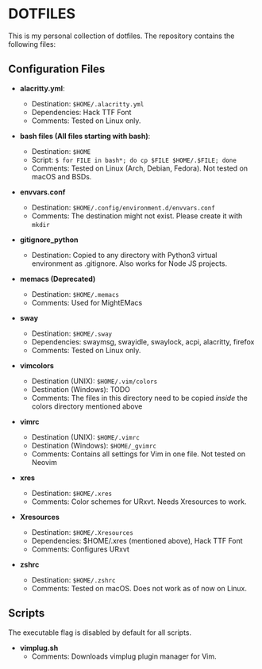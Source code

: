 # DOTFILES
This is my personal collection of dotfiles. The repository contains the following files:

## Configuration Files

- **alacritty.yml**:
    - Destination: `$HOME/.alacritty.yml`
    - Dependencies: Hack TTF Font
    - Comments: Tested on Linux only.

- **bash files (All files starting with bash)**:
    - Destination: `$HOME`
    - Script: `$ for FILE in bash*; do cp $FILE $HOME/.$FILE; done`
    - Comments: Tested on Linux (Arch, Debian, Fedora). Not tested on macOS
    and BSDs.

- **envvars.conf**
    - Destination: `$HOME/.config/environment.d/envvars.conf`
    - Comments: The destination might not exist. Please create it with `mkdir`

- **gitignore_python**
    - Destination: Copied to any directory with Python3 virtual environment as
    .gitignore. Also works for Node JS projects.

- **memacs (Deprecated)**
    - Destination: `$HOME/.memacs`
    - Comments: Used for MightEMacs

- **sway**
    - Destination: `$HOME/.sway`
    - Dependencies: swaymsg, swayidle, swaylock, acpi, alacritty, firefox
    - Comments: Tested on Linux only.

- **vimcolors**
    - Destination (UNIX): `$HOME/.vim/colors`
    - Destination (Windows): TODO
    - Comments: The files in this directory need to be copied *inside* the
    colors directory mentioned above

- **vimrc**
    - Destination (UNIX): `$HOME/.vimrc`
    - Destination (Windows): `$HOME/_gvimrc`
    - Comments: Contains all settings for Vim in one file. Not tested on
    Neovim

- **xres**
    - Destination: `$HOME/.xres`
    - Comments: Color schemes for URxvt. Needs Xresources to work.

- **Xresources**
    - Destination: `$HOME/.Xresources`
    - Dependencies: $HOME/.xres (mentioned above), Hack TTF Font
    - Comments: Configures URxvt

- **zshrc**
    - Destination: `$HOME/.zshrc`
    - Comments: Tested on macOS. Does not work as of now on Linux.

## Scripts
The executable flag is disabled by default for all scripts.

- **vimplug.sh**
    - Comments: Downloads vimplug plugin manager for Vim.
